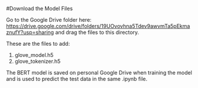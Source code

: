 #Download the Model Files

Go to the Google Drive folder here: https://drive.google.com/drive/folders/19UOvovhna5Tdev9awvmTa5pEkmaznufY?usp=sharing
and drag the files to this directory. 

These are the files to add:
1) glove_model.h5
2) glove_tokenizer.h5

The BERT model is saved on personal Google Drive when training the model and is used to predict the test data in the same .ipynb file.
